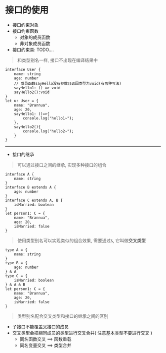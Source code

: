 # 接口的使用
- 接口约束对象
- 接口约束函数
    - 对象的成员函数
    - 非对象成员函数
- 接口约束类: TODO....
> 和类型别名一样, 接口不出现在编译结果中
```
interface User {
    name: string
    age: number
    // 成员函数sayHello没有参数且返回类型为void(有两种写法)
    sayHello1: () => void
    sayHello2():void
}
let u: User = {
    name: "Brannua",
    age: 20,
    sayHello1: ()=>{
        console.log("hello1~");
    },
    sayHello2(){
        console.log("hello2~");
    }
}
```
-------------------------------------------
- 接口的继承
> 可以通过接口之间的继承, 实现多种接口的组合
```
interface A {
    name: string
}
interface B extends A {
    age: number
}
interface C extends A, B {
    isMarried: boolean
}
let person1: C = {
    name: "Brannua",
    age: 20,
    isMarried: false
}
```
> 使用类型别名可以实现类似的组合效果, 需要通过```&```, 它叫做**交叉类型**
```
type A = {
    name: string
}
type B = {
    age: number
} & A
type C = {
    isMarried: boolean
} & A & B
let person1: C = {
    name: "Brannua",
    age: 20,
    isMarried: false
}
```
> 类型别名配合交叉类型和接口的继承之间的区别
- 子接口不能覆盖父接口的成员
- 交叉类型会把相同成员的类型进行交叉合并( 注意基本类型不要进行交叉 )
    - 同名函数交叉 ==> 函数重载
    - 同名变量交叉 ==> 类型合并